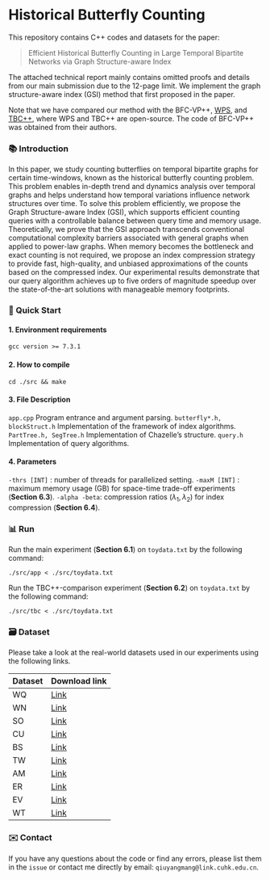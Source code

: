 # Historical Butterfly Counting

This repository contains C++ codes and datasets for the paper:

> Efficient Historical Butterfly Counting in Large Temporal Bipartite Networks via Graph Structure-aware Index

The attached technical report mainly contains omitted proofs and details from our main submission due to the 12-page limit. We implement the graph structure-aware index (GSI) method that first proposed in the paper.

Note that we have compared our method with the BFC-VP++, [WPS](https://github.com/CUHK-DBGroup/SIGMOD24-Butterfly-Bi-Triangle-Counting), and [TBC++](https://github.com/ZJU-DAILY/TBFC), where WPS and TBC++ are open-source. The code of BFC-VP++ was obtained from their authors.

### 📚 Introduction
In this paper, we study counting butterflies on temporal bipartite graphs for certain time-windows, known as the historical butterfly counting problem. This problem enables in-depth trend and dynamics analysis over temporal graphs and helps understand how temporal variations influence network structures over time. To solve this problem efficiently, we propose the Graph Structure-aware Index (GSI), which supports efficient counting queries with a controllable balance between query time and memory usage. Theoretically, we prove that the GSI approach transcends conventional computational complexity barriers associated with general graphs when applied to power-law graphs. When memory becomes the bottleneck and exact counting is not required, we propose an index compression strategy to provide fast, high-quality, and unbiased approximations of the counts based on the compressed index. Our experimental results demonstrate that our query algorithm achieves up to five orders of magnitude speedup over the state-of-the-art solutions with manageable memory footprints.



### 🚀 Quick Start
#### 1. Environment requirements

```
gcc version >= 7.3.1
```
#### 2. How to compile
```
cd ./src && make
```

#### 3. File Description
```app.cpp``` Program entrance and argument parsing.
```butterfly*.h, blockStruct.h``` Implementation of the framework of index algorithms.
```PartTree.h, SegTree.h``` Implementation of Chazelle’s structure.
```query.h``` Implementation of query algorithms.

#### 4. Parameters
``` -thrs [INT] ``` : number of threads for parallelized setting.
``` -maxM [INT] ``` : maximum memory usage (GB) for space-time trade-off experiments (**Section 6.3**).
``` -alpha -beta ```: compression ratios $(\lambda_1, \lambda_2)$ for index compression (**Section 6.4**).

###  📊 Run
Run the main experiment (**Section 6.1**) on `toydata.txt` by the following command:
```
./src/app < ./src/toydata.txt
```

Run the TBC++-comparison experiment (**Section 6.2**) on `toydata.txt` by the following command:
```
./src/tbc < ./src/toydata.txt
```

### 🗃️ Dataset 

Please take a look at the real-world datasets used in our experiments using the following links.


| Dataset | Download link |
| - | - |
| WQ | [Link](http://konect.cc/networks/edit-bnwikisource/) |
| WN | [Link](http://konect.cc/networks/edit-itwikinews/) |
| SO | [Link](http://konect.cc/networks/stackexchange-stackoverflow/) |
| CU | [Link](http://konect.cc/networks/citeulike-ti/) |
| BS | [Link](http://konect.cc/networks/bibsonomy-2ti/) |
| TW | [Link](http://konect.cc/networks/munmun_twitterex_ut/) |
| AM | [Link](http://konect.cc/networks/amazon-ratings/) |
| ER | [Link](http://konect.cc/networks/edit-ruwiktionary/) |
| EV | [Link](http://konect.cc/networks/edit-viwiki/) |
| WT | [Link](http://konect.cc/networks/edit-enwiktionary/) |

###  ✉️ Contact

If you have any questions about the code or find any errors, please list them in the `issue` or contact me directly by email: ```qiuyangmang@link.cuhk.edu.cn```.
